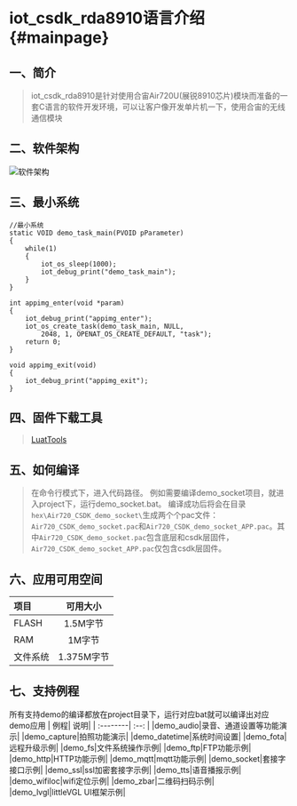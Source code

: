 iot_csdk_rda8910语言介绍                        {#mainpage}
============

## 一、简介

>iot_csdk_rda8910是针对使用合宙Air720U(展锐8910芯片)模块而准备的一套C语言的软件开发环境，可以让客户像开发单片机一下，使用合宙的无线通信模块

## 二、软件架构
![软件架构](https://images.gitee.com/uploads/images/2020/0707/090924_c101da41_1221708.png "luat_iot_sdk_arch.png")

## 三、最小系统

```
//最小系统
static VOID demo_task_main(PVOID pParameter)
{
	while(1)
	{
		iot_os_sleep(1000);
		iot_debug_print("demo_task_main");
	}
}

int appimg_enter(void *param)
{   
	iot_debug_print("appimg_enter");
	iot_os_create_task(demo_task_main, NULL, 
        2048, 1, OPENAT_OS_CREATE_DEFAULT, "task");
	return 0;
}

void appimg_exit(void)
{
    iot_debug_print("appimg_exit");
}
```

## 四、固件下载工具

> [LuatTools](http://www.openluat.com/Product/file/luatoolsV2-redirect.html)
	
## 五、如何编译
   >在命令行模式下，进入代码路径。 例如需要编译demo_socket项目，就进入project下，运行demo_socket.bat。 编译成功后将会在目录`hex\Air720_CSDK_demo_socket\`生成两个个pac文件：`Air720_CSDK_demo_socket.pac`和`Air720_CSDK_demo_socket_APP.pac`。其中`Air720_CSDK_demo_socket.pac`包含底层和csdk层固件，`Air720_CSDK_demo_socket_APP.pac`仅包含csdk层固件。
   
  
## 六、应用可用空间
 
| 项目| 可用大小|
| :--------| :--: |
| FLASH |  1.5M字节   |
| RAM   |  1M字节 |
|文件系统| 1.375M字节|

## 七、支持例程
所有支持demo的编译都放在project目录下，运行对应bat就可以编译出对应demo应用
| 例程| 说明|
| :--------| :--: |
|demo_audio|录音、通道设置等功能演示|
|demo_capture|拍照功能演示|
|demo_datetime|系统时间设置|
|demo_fota|远程升级示例|
|demo_fs|文件系统操作示例|
|demo_ftp|FTP功能示例|
|demo_http|HTTP功能示例|
|demo_mqtt|mqtt功能示例|
|demo_socket|套接字接口示例|
|demo_ssl|ssl加密套接字示例|
|demo_tts|语音播报示例|
|demo_wifiloc|wifi定位示例|
|demo_zbar|二维码扫码示例|
|demo_lvgl|littleVGL UI框架示例|